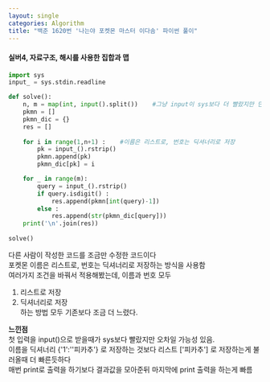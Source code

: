 ```yaml
---
layout: single
categories: Algorithm
title: "백준 1620번 '나는야 포켓몬 마스터 이다솜' 파이썬 풀이"
---
```

#### 실버4, 자료구조, 해시를 사용한 집합과 맵

```py
import sys
input_ = sys.stdin.readline

def solve():
    n, m = map(int, input().split())    #그냥 input이 sys보다 더 빨랐지만 단순한 오차일 가능성 있음
    pkmn = []
    pkmn_dic = {}
    res = []
    
    for i in range(1,n+1) :    #이름은 리스트로, 번호는 딕셔너리로 저장
        pk = input_().rstrip()
        pkmn.append(pk)
        pkmn_dic[pk] = i

    for _ in range(m):
        query = input_().rstrip()
        if query.isdigit() :
            res.append(pkmn[int(query)-1])
        else :
            res.append(str(pkmn_dic[query]))
    print('\n'.join(res))
        
solve()
```
다른 사람이 작성한 코드를 조금만 수정한 코드이다<br>
포켓몬 이름은 리스트로, 번호는 딕셔너리로 저장하는 방식을 사용함<br>
여러가지 조건을 바꿔서 적용해봤는데, 이름과 번호 모두
1. 리스트로 저장
2. 딕셔너리로 저장<br>
하는 방법 모두 기존보다 조금 더 느렸다.<br>

**느낀점**<br>
첫 입력을 input()으로 받을때가 sys보다 빨랐지만 오차일 가능성 있음.<br>
이름을 딕셔너리 {'1':''피카추'} 로 저장하는 것보다 리스트 ['피카추'] 로 저장하는게 불러올때 더 빠른듯하다<br>
매번 print로 출력을 하기보다 결과값을 모아준뒤 마지막에 print 출력을 하는게 빠름
